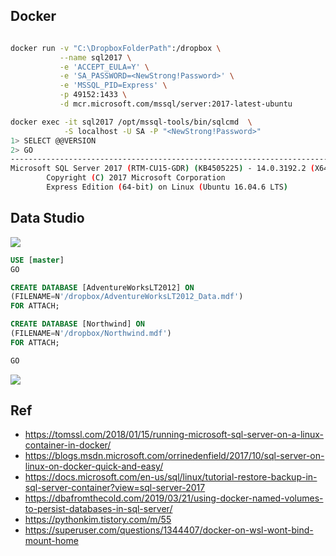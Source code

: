 ## Docker

```bash

docker run -v "C:\DropboxFolderPath":/dropbox \
           --name sql2017 \
           -e 'ACCEPT_EULA=Y' \
           -e 'SA_PASSWORD=<NewStrong!Password>' \
           -e 'MSSQL_PID=Express' \
           -p 49152:1433 \
           -d mcr.microsoft.com/mssql/server:2017-latest-ubuntu

docker exec -it sql2017 /opt/mssql-tools/bin/sqlcmd  \
            -S localhost -U SA -P "<NewStrong!Password>"
1> SELECT @@VERSION
2> GO
------------------------------------------------------------------------
Microsoft SQL Server 2017 (RTM-CU15-GDR) (KB4505225) - 14.0.3192.2 (X64)
        Copyright (C) 2017 Microsoft Corporation
        Express Edition (64-bit) on Linux (Ubuntu 16.04.6 LTS)
```

## Data Studio

![](https://i.imgur.com/h8FA7hX.png)

```sql
USE [master]
GO

CREATE DATABASE [AdventureWorksLT2012] ON
(FILENAME=N'/dropbox/AdventureWorksLT2012_Data.mdf')
FOR ATTACH;

CREATE DATABASE [Northwind] ON
(FILENAME=N'/dropbox/Northwind.mdf')
FOR ATTACH;

GO
```

![](https://i.imgur.com/z19XxHk.png)

## Ref

- https://tomssl.com/2018/01/15/running-microsoft-sql-server-on-a-linux-container-in-docker/
- https://blogs.msdn.microsoft.com/orrinedenfield/2017/10/sql-server-on-linux-on-docker-quick-and-easy/
- https://docs.microsoft.com/en-us/sql/linux/tutorial-restore-backup-in-sql-server-container?view=sql-server-2017
- https://dbafromthecold.com/2019/03/21/using-docker-named-volumes-to-persist-databases-in-sql-server/
- https://pythonkim.tistory.com/m/55
- https://superuser.com/questions/1344407/docker-on-wsl-wont-bind-mount-home
